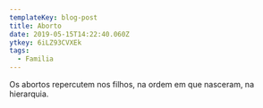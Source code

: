 ```yaml
---
templateKey: blog-post
title: Aborto
date: 2019-05-15T14:22:40.060Z
ytkey: 6iLZ93CVXEk
tags:
  - Familia
---
```

Os abortos repercutem nos filhos, na ordem em que nasceram, na hierarquia.

